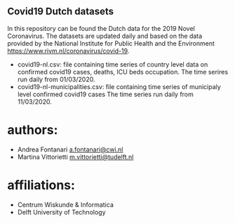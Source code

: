 
## Covid19 Dutch datasets
In this repository can be found the Dutch data for the 2019 Novel Coronavirus. The datasets are updated daily and based on the data provided by the National Institute for Public Health and the Environment https://www.rivm.nl/coronavirus/covid-19.



* covid19-nl.csv: file containing time series of country level data on confirmed covid19 cases, deaths, ICU beds occupation.
  The time serires run daily from 01/03/2020.
* covid19-nl-municipalities.csv: file containing time series of municipaly level confirmed covid19 cases
 The time series run daily from 11/03/2020.

# authors:
 - Andrea Fontanari a.fontanari@cwi.nl
 - Martina Vittorietti m.vittorietti@tudelft.nl
 
# affiliations:
- Centrum Wiskunde & Informatica
- Delft University of Technology
